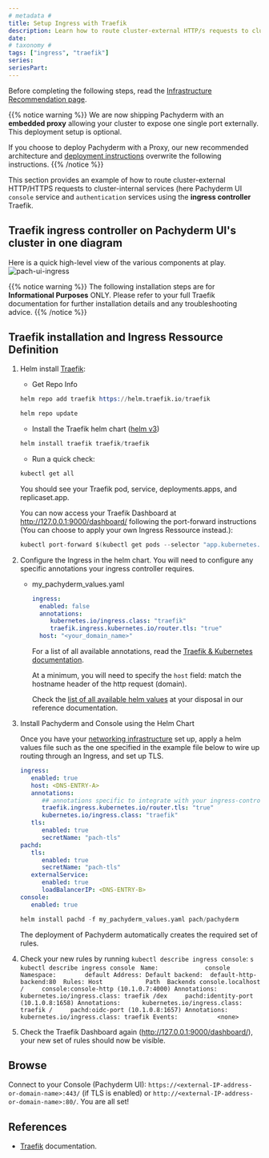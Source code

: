 ```yaml
---
# metadata # 
title: Setup Ingress with Traefik
description: Learn how to route cluster-external HTTP/s requests to cluster-internal services using Traefik. 
date: 
# taxonomy #
tags: ["ingress", "traefik"]
series:
seriesPart:
--- 
```


Before completing the following steps, read the [Infrastructure Recommendation page](../).

{{% notice warning %}}
We are now shipping Pachyderm with an **embedded proxy** 
allowing your cluster to expose one single port externally. This deployment setup is optional.

If you choose to deploy Pachyderm with a Proxy, our new recommended architecture and [deployment instructions](../../deploy-w-proxy) overwrite the following instructions.
{{% /notice %}}

This section provides an example of how to route
cluster-external HTTP/HTTPS requests to cluster-internal services
(here Pachyderm UI `console` service and `authentication` services
using the **ingress controller** Traefik.
 

## Traefik ingress controller on Pachyderm UI's cluster in one diagram
Here is a quick high-level view of the various components at play.
![pach-ui-ingress](../../../images/console_ingress_traefik.png)

{{% notice warning %}}
The following installation steps are for **Informational Purposes** ONLY. 
Please refer to your full Traefik documentation for further installation details and any troubleshooting advice.
{{% /notice %}}

## Traefik installation and Ingress Ressource Definition
1. Helm install [Traefik](https://github.com/traefik/traefik-helm-chart):

    - Get Repo Info
    ```s
    helm repo add traefik https://helm.traefik.io/traefik
    ```
    ```s
    helm repo update
    ```

    - Install the Traefik helm chart ([helm v3](https://helm.sh/docs/intro/))
    ```s
    helm install traefik traefik/traefik
    ```

   - Run a quick check:
    ```s
    kubectl get all 
    ```
    You should see your Traefik pod, service, deployments.apps, and replicaset.app.

    You can now access your Traefik Dashboard at http://127.0.0.1:9000/dashboard/ following the port-forward instructions (You can choose to apply your own Ingress Ressource instead.):
    ```s
    kubectl port-forward $(kubectl get pods --selector "app.kubernetes.io/name=traefik" --output=name) 9000:9000
    ```

1. Configure the Ingress in the helm chart.
   You will need to configure any specific annotations your ingress controller requires. 

    - my_pachyderm_values.yaml
       ```yaml
       ingress:
         enabled: false
         annotations:
            kubernetes.io/ingress.class: "traefik"
            traefik.ingress.kubernetes.io/router.tls: "true"
         host: "<your_domain_name>"
       ```

       For a list of all available annotations, read the [Traefik & Kubernetes documentation](https://doc.traefik.io/traefik/routing/providers/kubernetes-ingress/).

       At a minimum, you will need to specify the `host` field: match the hostname header of the http request (domain).  


       Check the [list of all available helm values](https://github.com/pachyderm/pachyderm/blob/42462ba37f23452a5ea764543221bf8946cebf4f/etc/helm/pachyderm/values.yaml#L143) at your disposal in our reference documentation.

1. Install Pachyderm and Console using the Helm Chart

      Once you have your [networking infrastructure](./) set up, apply a helm values file such as the one specified in the example file below to wire up routing through an Ingress, and set up TLS.


      ```yaml
      ingress:
         enabled: true
         host: <DNS-ENTRY-A>
         annotations:
            ## annotations specific to integrate with your ingress-controller
            traefik.ingress.kubernetes.io/router.tls: "true"
            kubernetes.io/ingress.class: "traefik"
         tls:
            enabled: true
            secretName: "pach-tls"
      pachd:
         tls:
            enabled: true
            secretName: "pach-tls"
         externalService:
            enabled: true
            loadBalancerIP: <DNS-ENTRY-B>
      console:
         enabled: true
      ```
      ```s
      helm install pachd -f my_pachyderm_values.yaml pach/pachyderm
      ```
      The deployment of Pachyderm automatically creates the required set of rules.

1. Check your new rules by running `kubectl describe ingress console`:
         ```s
         kubectl describe ingress console
         ```
         ```
         Name:             console
         Namespace:        default
         Address:
         Default backend:  default-http-backend:80 
         Rules:
         Host            Path  Backends
         console.localhost
                           /     console:console-http (10.1.0.7:4000)
         Annotations:      kubernetes.io/ingress.class: traefik
                           /dex     pachd:identity-port (10.1.0.8:1658)
         Annotations:      kubernetes.io/ingress.class: traefik
                           /     pachd:oidc-port (10.1.0.8:1657)
         Annotations:      kubernetes.io/ingress.class: traefik
         Events:           <none>
         ```
       
1. Check the Traefik Dashboard again (http://127.0.0.1:9000/dashboard/), your new set of rules should now be visible.


## Browse
Connect to your Console (Pachyderm UI): `https://<external-IP-address-or-domain-name>:443/` (if TLS is enabled) or `http://<external-IP-address-or-domain-name>:80/`. You are all set!

## References
* [Traefik](https://doc.traefik.io/traefik/v1.7/user-guide/kubernetes/) documentation.




